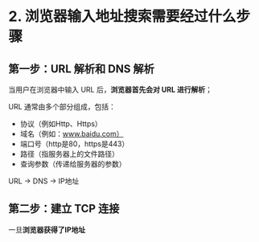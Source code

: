 # 2. 浏览器输入地址搜索需要经过什么步骤

## 第一步：URL 解析和 DNS 解析

当用户在浏览器中输入 URL 后，**浏览器首先会对 URL 进行解析**；

URL 通常由多个部分组成，包括：

- 协议（例如Http、Https）
- 域名（例如：www.baidu.com）
- 端口号（http是80，https是443）
- 路径（指服务器上的文件路径）
- 查询参数（传递给服务器的参数）

URL -> DNS -> IP地址

## 第二步：建立 TCP 连接

一旦**浏览器获得了IP地址**